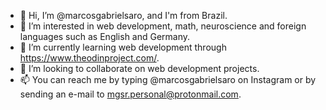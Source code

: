 - 👋 Hi, I’m @marcosgabrielsaro, and I'm from Brazil.
- 👀 I’m interested in web development, math, neuroscience and foreign languages such as English and Germany.
- 🌱 I’m currently learning web development through https://www.theodinproject.com/.
- 💞️ I’m looking to collaborate on web development projects.
- 📫 You can reach me by typing @marcosgabrielsaro on Instagram or by sending an e-mail to mgsr.personal@protonmail.com.

<!---
marcosgabrielsaro/marcosgabrielsaro is a ✨ special ✨ repository because its `README.md` (this file) appears on your GitHub profile.
You can click the Preview link to take a look at your changes.
--->
